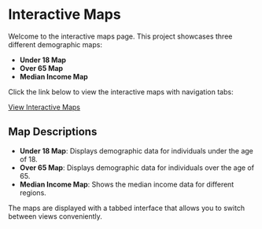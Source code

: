 # Interactive Maps

Welcome to the interactive maps page. This project showcases three different demographic maps:
- **Under 18 Map**
- **Over 65 Map**
- **Median Income Map**

Click the link below to view the interactive maps with navigation tabs:

[View Interactive Maps](https://timothy603.github.io/)

## Map Descriptions
- **Under 18 Map**: Displays demographic data for individuals under the age of 18.
- **Over 65 Map**: Displays demographic data for individuals over the age of 65.
- **Median Income Map**: Shows the median income data for different regions.

The maps are displayed with a tabbed interface that allows you to switch between views conveniently.
